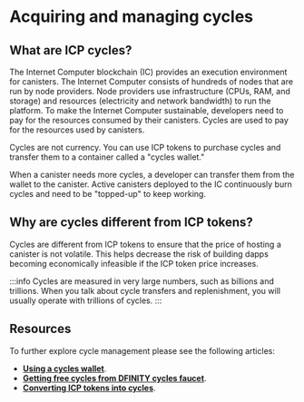 # Acquiring and managing cycles

## What are ICP cycles?
The Internet Computer blockchain (IC) provides an execution environment for canisters. The Internet Computer consists of hundreds of nodes that are run by node providers. Node providers use infrastructure (CPUs, RAM, and storage) and resources (electricity and network bandwidth) to run the platform. To make the Internet Computer sustainable, developers need to pay for the resources consumed by their canisters. Cycles are used to pay for the resources used by canisters. 

Cycles are not currency. You can use ICP tokens to purchase cycles and transfer them to a container called a "cycles wallet."

When a canister needs more cycles, a developer can transfer them from the wallet to the canister. Active canisters deployed to the IC continuously burn cycles and need to be "topped-up" to keep working.

## Why are cycles different from ICP tokens? 

Cycles are different from ICP tokens to ensure that the price of hosting a canister is not volatile. This helps decrease the risk of building dapps becoming economically infeasible if the ICP token price increases.

:::info
Cycles are measured in very large numbers, such as billions and trillions. When you talk about cycle transfers and replenishment, you will usually operate with trillions of cycles.
:::

## Resources
To further explore cycle management please see the following articles:
- **[Using a cycles wallet](cycles-wallet.md)**.
- **[Getting free cycles from DFINITY cycles faucet](cycles-faucet.md)**.
- **[Converting ICP tokens into cycles](converting_icp_tokens_into_cycles.md)**.
